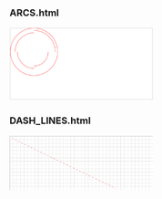 
<h3>ARCS.html</h3>
<img src="arcs.png" style="width:50%;"/>


<h3>DASH_LINES.html</h3>
<img src="dashLine.png" style="width:50%;"/>





